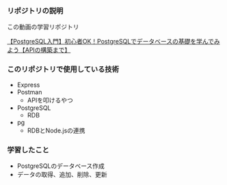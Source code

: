 ### リポジトリの説明
この動画の学習リポジトリ

[【PostgreSQL入門】初心者OK！PostgreSQLでデータベースの基礎を学んでみよう【APIの構築まで】](https://www.youtube.com/watch?v=SyVw6Vjsf8E)

### このリポジトリで使用している技術
- Express
- Postman
  - APIを叩けるやつ
- PostgreSQL
  - RDB
- pg
  - RDBとNode.jsの連携

### 学習したこと
- PostgreSQLのデータベース作成
- データの取得、追加、削除、更新